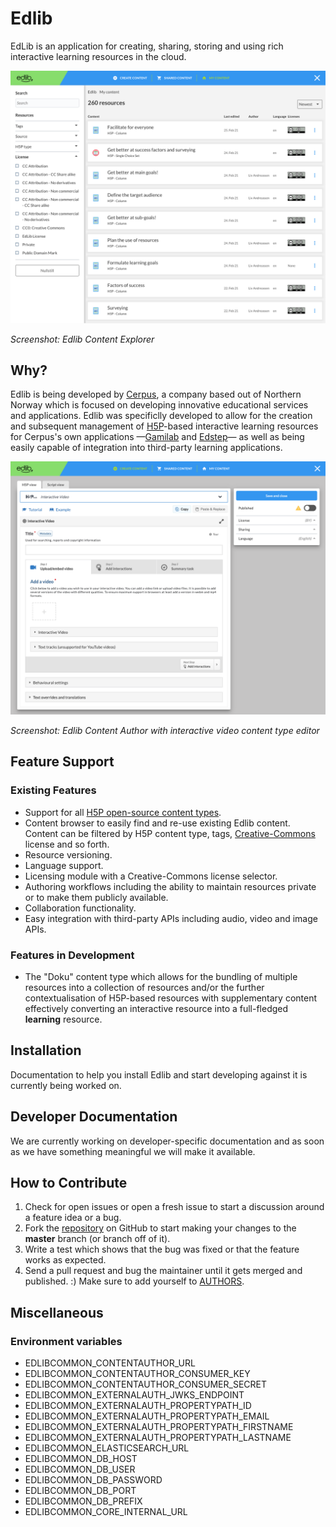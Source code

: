 # Edlib

EdLib is an application for creating, sharing, storing and using rich interactive learning resources in the cloud.

<img src="https://github.com/cerpus/Edlib/blob/master/sourcecode/docs/docs.edlib.com/static/img/edlib-content-explorer.png" alt="Edlib Content Explorer" width="800">

*Screenshot: Edlib Content Explorer*

## Why?

Edlib is being developed by [Cerpus](https://cerpus.com/), a company based out of Northern Norway which is focused on developing innovative educational services and applications. Edlib was specificlly developed to allow for the creation and subsequent management of [H5P](https://h5p.org/)-based interactive learning resources for Cerpus's own applications &mdash;[Gamilab](https://gamilab.com/) and [Edstep](https://edstep.com/)&mdash; as well as being easily capable of integration into third-party learning applications. 

<img src="https://github.com/cerpus/Edlib/blob/master/sourcecode/docs/docs.edlib.com/static/img/edlib-content-author.png" alt="Edlib Content Author" width="800">

*Screenshot: Edlib Content Author with interactive video content type editor*

## Feature Support

### Existing Features

* Support for all [H5P open-source content types](https://h5p.org/content-types-and-applications).
* Content browser to easily find and re-use existing Edlib content. Content can be filtered by H5P content type, tags, [Creative-Commons](https://creativecommons.org/) license and so forth.
* Resource versioning.
* Language support.
* Licensing module with a Creative-Commons license selector.
* Authoring workflows including the ability to maintain resources private or to make them publicly available.
* Collaboration functionality.
* Easy integration with third-party APIs including audio, video and image APIs.

### Features in Development

* The &quot;Doku&quot; content type which allows for the bundling of multiple resources into a collection of resources and/or the further contextualisation of H5P-based resources with supplementary content effectively converting an interactive resource into a full-fledged **learning** resource. 

## Installation

Documentation to help you install Edlib and start developing against it is currently being worked on.

## Developer Documentation

We are currently working on developer-specific documentation and as soon as we have something meaningful we will make it available. 

## How to Contribute

1. Check for open issues or open a fresh issue to start a discussion around a feature idea or a bug.
2. Fork the [repository](https://github.com/cerpus/Edlib) on GitHub to start making your changes to the **master** branch (or branch off of it).
3. Write a test which shows that the bug was fixed or that the feature works as expected.
4. Send a pull request and bug the maintainer until it gets merged and published. :) Make sure to add yourself to [AUTHORS](https://github.com/cerpus/Edlib/blob/master/AUTHORS.md).

## Miscellaneous

### Environment variables

- EDLIBCOMMON_CONTENTAUTHOR_URL
- EDLIBCOMMON_CONTENTAUTHOR_CONSUMER_KEY
- EDLIBCOMMON_CONTENTAUTHOR_CONSUMER_SECRET
- EDLIBCOMMON_EXTERNALAUTH_JWKS_ENDPOINT
- EDLIBCOMMON_EXTERNALAUTH_PROPERTYPATH_ID
- EDLIBCOMMON_EXTERNALAUTH_PROPERTYPATH_EMAIL
- EDLIBCOMMON_EXTERNALAUTH_PROPERTYPATH_FIRSTNAME
- EDLIBCOMMON_EXTERNALAUTH_PROPERTYPATH_LASTNAME
- EDLIBCOMMON_ELASTICSEARCH_URL
- EDLIBCOMMON_DB_HOST
- EDLIBCOMMON_DB_USER
- EDLIBCOMMON_DB_PASSWORD
- EDLIBCOMMON_DB_PORT
- EDLIBCOMMON_DB_PREFIX
- EDLIBCOMMON_CORE_INTERNAL_URL

